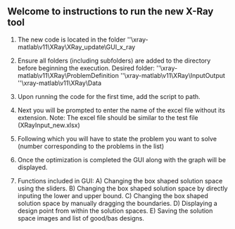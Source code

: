 ## Welcome to instructions to run the new X-Ray tool ##

1. The new code is located in the folder ''\xray-matlab\v11\XRay\XRay_update\GUI_x_ray

2. Ensure all folders (including subfolders) are added to the directory before beginning the execution.
	Desired folder: ''\xray-matlab\v11\XRay\ProblemDefinition 
			''\xray-matlab\v11\XRay\InputOutput
			''\xray-matlab\v11\XRay\Data

3. Upon running the code for the first time, add the script to path.

4. Next you will be prompted to enter the name of the excel file without its extension.
	Note: The excel file should be similar to the test file (XRayInput_new.xlsx)

5. Following which you will have to state the problem you want to solve (number corresponding to the problems in the list)

6. Once the optimization is completed the GUI along with the graph will be displayed.

7. Functions included in GUI:
	A) Changing the box shaped solution space using the sliders.
	B) Changing the box shaped solution space by directly inputing the lower and upper bound.
	C) Changing the box shaped solution space by manually dragging the boundaries.
	D) Displaying a design point from within the solution spaces.
	E) Saving the solution space images and list of good/bas designs.